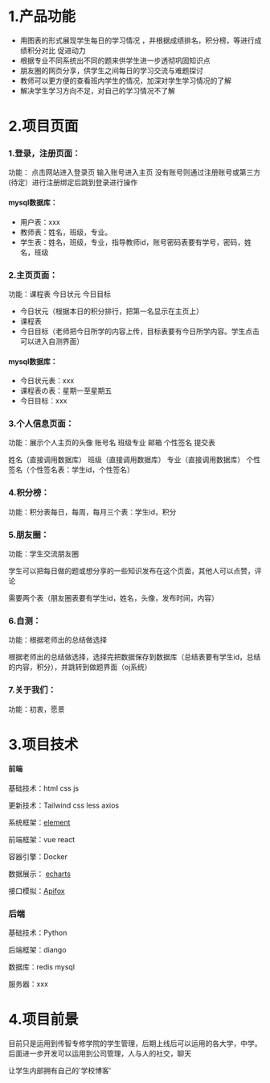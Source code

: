 # 1.产品功能 #

- 用图表的形式展现学生每日的学习情况 ，并根据成绩排名，积分榜，等进行成绩积分对比 促进动力
- 根据专业不同系统出不同的题来供学生进一步透彻巩固知识点
- 朋友圈的网页分享，供学生之间每日的学习交流与难题探讨
- 教师可以更方便的查看班内学生的情况，加深对学生学习情况的了解
- 解决学生学习方向不足，对自己的学习情况不了解

# 2.项目页面 #

### 1.登录，注册页面： ###

功能： 点击网站进入登录页 输入账号进入主页 没有账号则通过注册账号或第三方(待定）进行注册绑定后跳到登录进行操作

#### **mysql数据库**： ####

- 用户表：xxx
- 教师表：姓名，班级，专业。
- 学生表：姓名，班级，专业，指导教师id，账号密码表要有学号，密码，姓名，班级

### 2.主页页面： ###

功能：课程表 今日状元  今日目标

- 今日状元（根据本日的积分排行，把第一名显示在主页上）
- 课程表
- 今日目标（老师把今日所学的内容上传，目标表要有今日所学内容。学生点击可以进入自测界面）

#### **mysql数据库**： ####

- 今日状元表：xxx
- 课程表の表：星期一至星期五
- 今日目标：xxx

### 3.个人信息页面： ###

功能：展示个人主页的头像 账号名 班级专业  邮箱 个性签名 提交表

姓名（直接调用数据库） 班级（直接调用数据库） 专业（直接调用数据库） 个性签名（个性签名表：学生id，个性签名）

### 4.积分榜： ###

功能：积分表每日，每周，每月三个表：学生id，积分

### 5.朋友圈： ###

功能：学生交流朋友圈

学生可以把每日做的题或想分享的一些知识发布在这个页面，其他人可以点赞，评论

需要两个表（朋友圈表要有学生id，姓名，头像，发布时间，内容）

### 6.自测： ###

功能：根据老师出的总结做选择

根据老师出的总结做选择，选择完把数据保存到数据库（总结表要有学生id，总结的内容，积分），并跳转到做题界面（oj系统）

### 7.关于我们： ###

功能：初衷，愿景

# 3.项目技术 #

#### 前端 ####

基础技术：html  css  js

更新技术：Tailwind css   less  axios

系统框架：[element](https://element.eleme.io/#/zh-CN)

前端框架：vue  react

容器引擎：Docker

数据展示： [echarts ](https://echarts.apache.org/examples/zh/index.html#chart-type-pie)

接口模拟：[Apifox](https://www.apifox.cn/)

### 后端 ###

基础技术：Python

后端框架：diango

数据库：redis mysql

服务器：xxx

# 4.项目前景 #

目前只是运用到传智专修学院的学生管理，后期上线后可以运用的各大学，中学。后面进一步开发可以运用到公司管理，人与人的社交，聊天

让学生内部拥有自己的'学校博客'
